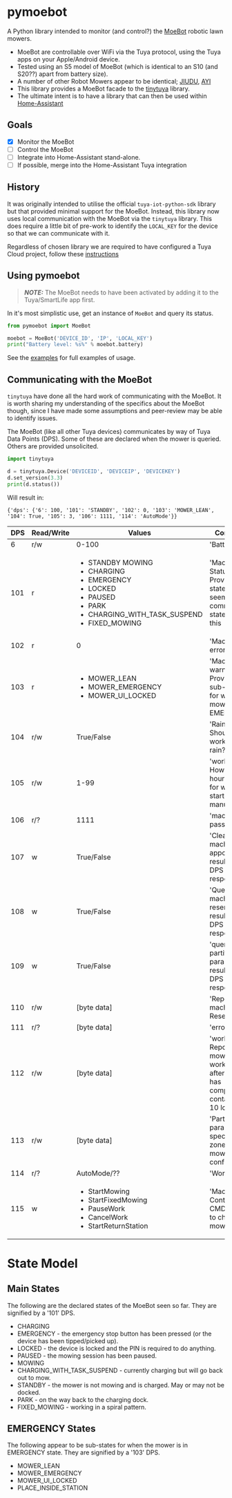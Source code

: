 # pymoebot

A Python library intended to monitor (and control?) the [MoeBot](https://moebot.com.au/) robotic lawn mowers.

* MoeBot are controllable over WiFi via the Tuya protocol, using the Tuya apps on your Apple/Android device.
* Tested using an S5 model of MoeBot (which is identical to an S10 (and S20??) apart from battery size).
* A number of other Robot Mowers appear to be identical; [JIUDU](https://www.youtube.com/watch?v=-xFCVvPeR6c), [AYI](https://www.youtube.com/watch?v=M9zYBOIgAg4)
* This library provides a MoeBot facade to the [tinytuya](https://github.com/jasonacox/tinytuya) library.
* The ultimate intent is to have a library that can then be used within [Home-Assistant](http://www.home-assistant.io)

## Goals

- [x] Monitor the MoeBot 
- [ ] Control the MoeBot
- [ ] Integrate into Home-Assistant stand-alone. 
- [ ] If possible, merge into the Home-Assistant Tuya integration

## History

It was originally intended to utilise the official `tuya-iot-python-sdk` library but that provided minimal support for the MoeBot.  Instead, this library now uses local communication with the MoeBot via the `tinytuya` library.  This does require a little bit of pre-work to identify the `LOCAL_KEY` for the device so that we can communicate with it.   

Regardless of chosen library we are required to have configured a Tuya Cloud project, follow these [instructions](https://github.com/jasonacox/tinytuya#setup-wizard---getting-local-keys) 

## Using pymoebot
> **_NOTE:_**  The MoeBot needs to have been activated by adding it to the Tuya/SmartLife app first.

In it's most simplistic use, get an instance of `MoeBot` and query its status.

```python
from pymoebot import MoeBot

moebot = MoeBot('DEVICE_ID', 'IP', 'LOCAL_KEY')
print("Battery level: %s%" % moebot.battery)
```

See the [examples](https://github.com/Whytey/pymoebot/tree/main/examples) for full examples of usage.

## Communicating with the MoeBot

`tinytuya` have done all the hard work of communicating with the MoeBot.  It is worth sharing my understanding of the specifics about the MoeBot though, since I have made some assumptions and peer-review may be able to identify issues.

The MoeBot (like all other Tuya devices) communicates by way of Tuya Data Points (DPS).  Some of these are declared when the mower is queried.  Others are provided unsolicited.

```python
import tinytuya

d = tinytuya.Device('DEVICEID', 'DEVICEIP', 'DEVICEKEY')
d.set_version(3.3)
print(d.status())
```
Will result in:

```
{'dps': {'6': 100, '101': 'STANDBY', '102': 0, '103': 'MOWER_LEAN', '104': True, '105': 3, '106': 1111, '114': 'AutoMode'}}
```

| DPS  | Read/Write | Values                                                                                                                                                                 | Comment                                                                                 |
|------|-----------|------------------------------------------------------------------------------------------------------------------------------------------------------------------------|-----------------------------------------------------------------------------------------|
| 6    | r/w       | 0-100                                                                                                                                                                  | 'Battery'                                                                               |
| 101  | r         | <ul><li>STANDBY MOWING</li><li>CHARGING</li><li>EMERGENCY</li><li>LOCKED</li><li>PAUSED</li><li>PARK</li><li>CHARGING_WITH_TASK_SUSPEND</li><li>FIXED_MOWING</li></ul> | 'Machine Status' Provides state - can't seem to command state using this                |
| 102  | r         | 0                                                                                                                                                                      | 'Machine error'                                                                         |
| 103  | r         | <ul><li>MOWER_LEAN</li><li>MOWER_EMERGENCY</li><li>MOWER_UI_LOCKED</li><ul>                                                                                            | 'Machine warning' Provides sub-states for when the mower is in EMERGENCY                |
| 104  | r/w       | True/False                                                                                                                                                             | 'Rain mode' Should we work in the rain?                                                 |
| 105  | r/w       | 1-99                                                                                                                                                                   | 'work time' How many hours to run for when started manually                             |
| 106  | r/?       | 1111                                                                                                                                                                   | 'machine password'                                                                      |
| 107  | w         | True/False                                                                                                                                                             | 'Clear machine appointment' results in a DPS 110 response                               |
| 108  | w         | True/False                                                                                                                                                             | 'Query machine reservation' results in a DPS 110 response                               | 
| 109  | w         | True/False                                                                                                                                                             | 'query partition parameters' results in a DPS 113 response                              |
| 110  | r/w       | [byte data]                                                                                                                                                            | 'Report machine Reservation'                                                            |
| 111  | r/?      | [byte data]                                                                                                                                                            | 'error log'                                                                             |
| 112  | r/w       | [byte data]                                                                                                                                                            | 'work log' Report of mower working time after work has completed, contains last 10 logs |
| 113  | r/w       | [byte data]                                                                                                                                                            | 'Partition parameters' specifies the zone mowing configuration                          |
| 114  | r/?       | AutoMode/??                                                                                                                                                            | 'WorkMode'                                                                              |
| 115  | w         | <ul><li>StartMowing</li><li>StartFixedMowing</li><li>PauseWork</li><li>CancelWork</li><li>StartReturnStation</li><ul>                                                  | 'Machine Control CMD' used to change mower state                                        |

# State Model

## Main States
The following are the declared states of the MoeBot seen so far.  They are signified by a '101' DPS.

* CHARGING
* EMERGENCY - the emergency stop button has been pressed (or the device has been tipped/picked up).
* LOCKED - the device is locked and the PIN is required to do anything.
* PAUSED - the mowing session has been paused.
* MOWING
* CHARGING_WITH_TASK_SUSPEND - currently charging but will go back out to mow.
* STANDBY - the mower is not mowing and is charged.  May or may not be docked.
* PARK - on the way back to the charging dock.
* FIXED_MOWING - working in a spiral pattern.

## EMERGENCY States
The following appear to be sub-states for when the mower is in EMERGENCY state.  They are signified by a '103' DPS.

* MOWER_LEAN
* MOWER_EMERGENCY
* MOWER_UI_LOCKED
* PLACE_INSIDE_STATION